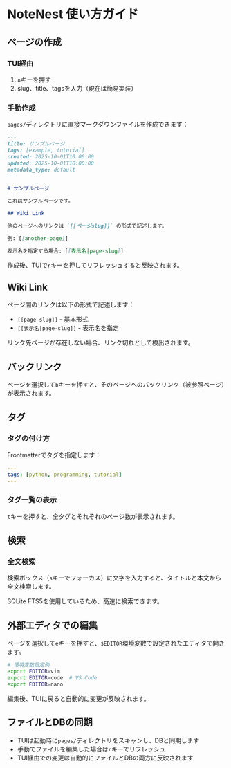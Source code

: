 # NoteNest 使い方ガイド

## ページの作成

### TUI経由

1. `n`キーを押す
2. slug、title、tagsを入力（現在は簡易実装）

### 手動作成

`pages/`ディレクトリに直接マークダウンファイルを作成できます：

```markdown
---
title: サンプルページ
tags: [example, tutorial]
created: 2025-10-01T10:00:00
updated: 2025-10-01T10:00:00
metadata_type: default
---

# サンプルページ

これはサンプルページです。

## Wiki Link

他のページへのリンクは `[[ページslug]]` の形式で記述します。

例: [[another-page]]

表示名を指定する場合: [[表示名|page-slug]]
```

作成後、TUIで`r`キーを押してリフレッシュすると反映されます。

## Wiki Link

ページ間のリンクは以下の形式で記述します：

- `[[page-slug]]` - 基本形式
- `[[表示名|page-slug]]` - 表示名を指定

リンク先ページが存在しない場合、リンク切れとして検出されます。

## バックリンク

ページを選択して`b`キーを押すと、そのページへのバックリンク（被参照ページ）が表示されます。

## タグ

### タグの付け方

Frontmatterでタグを指定します：

```yaml
---
tags: [python, programming, tutorial]
---
```

### タグ一覧の表示

`t`キーを押すと、全タグとそれぞれのページ数が表示されます。

## 検索

### 全文検索

検索ボックス（`s`キーでフォーカス）に文字を入力すると、タイトルと本文から全文検索します。

SQLite FTS5を使用しているため、高速に検索できます。

## 外部エディタでの編集

ページを選択して`e`キーを押すと、`$EDITOR`環境変数で設定されたエディタで開きます。

```bash
# 環境変数設定例
export EDITOR=vim
export EDITOR=code  # VS Code
export EDITOR=nano
```

編集後、TUIに戻ると自動的に変更が反映されます。

## ファイルとDBの同期

- TUIは起動時に`pages/`ディレクトリをスキャンし、DBと同期します
- 手動でファイルを編集した場合は`r`キーでリフレッシュ
- TUI経由での変更は自動的にファイルとDBの両方に反映されます
